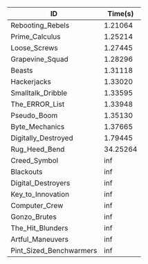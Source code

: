 |ID|Time(s)|
|-|-|
|Rebooting_Rebels|1.21064|
|Prime_Calculus|1.25214|
|Loose_Screws|1.27445|
|Grapevine_Squad|1.28296|
|Beasts|1.31118|
|Hackerjacks|1.33020|
|Smalltalk_Dribble|1.33595|
|The_ERROR_List|1.33948|
|Pseudo_Boom|1.35130|
|Byte_Mechanics|1.37665|
|Digitally_Destroyed|1.79445|
|Rug_Heed_Bend|34.25264|
|Creed_Symbol|inf|
|Blackouts|inf|
|Digital_Destroyers|inf|
|Key_to_Innovation|inf|
|Computer_Crew|inf|
|Gonzo_Brutes|inf|
|The_Hit_Blunders|inf|
|Artful_Maneuvers|inf|
|Pint_Sized_Benchwarmers|inf|
